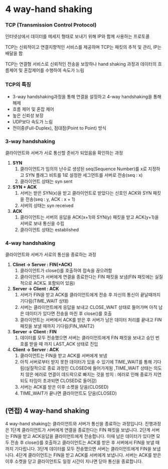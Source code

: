 # 4 way-hand shaking

### TCP **(Transmission Control Protocol)**

인터넷상에서 데이터를 메세지 형태로 보내기 위해 IP와 함께 사용하는 프로토콜

TCP는 신뢰적이고 연결지향적인 서비스를 제공하며 TCP는 패킷의 추적 및 관리, IP는 배달을 함 

TCP는 연결형 서비스로 신뢰적인 전송을 보장하나 hand shaking 과정과 데이터의 흐름제어 및 혼잡제어를 수행하여 속도가 느림

### TCP의 특징

- 3-way handshaking과정을 통해 연결을 설정하고 4-way handshaking을 통해 해제
- 흐름 제어 및 혼잡 제어
- 높은 신뢰성 보장
- UDP보다 속도가 느림
- 전이중(Full-Duplex), 점대점(Point to Point) 방식

### 3-way handshaking

클라이언트와 서버가 서로 통신할 준비가 되었음을 확인하는 과정

1. **SYN**
    1. 클라이언트가 임의의 난수로 생성된 seq(Sequence Number)를 x로 지정하고 SYN 플래그 비트를 1로 설정한 세그먼트를 서버로 전송(seq : x)
    2. 클라이언트 상태는 syn sent 
2. **SYN + ACK**
    1. 서버는 받은 SYN(x)을 받고 클라이언트로 받았다는 신호인 ACK와 SYN 패킷을 전송(seq : y, ACK : x + 1)
    2. 서버의 상태는 syn received
3. **ACK**
    1. 클라이언트는 서버의 응답을 ACK(x+1)와 SYN(y) 패킷을 받고 ACK(y+1)을 서버로 보내 통신을 수립
    2. 클라이언트 상태는 established


### 4-way handshaking

클라이언트와 서버가 서로의 통신을 종료하는 과정

1. **Clinet → Server : FIN(+ACK)**
    1. 클라이언트가 close()를 호출하여 접속을 끊으려함
    2. 클라이언트가 서버에게 연결을 종료한다는 FIN 패킷을 보냄(FIN 패킷에는 실질적으로 ACK도 포함되어 있음)
2. **Server → Client : ACK**
    1. 서버가 FIN을 받고 ACK를 클라이언트에게 전송 후 자신의 통신이 끝날때까지 기다림(TIME_WAIT 상태)
    2. 서버는 클라이언트에게 응답을 보내고 CLOSE_WAIT 상태로 들어가며 아직 남은 데이터가 있다면 전송을 마친 후 close()를 호출
    3. 클라이언트는 서버에서 ACK를 받은 후 서버가 남은 데이터 처리를 끝내고 FIN 패킷을 보낼 때까지 기다림(FIN_WAIT2)
3. **Server → Client : FIN**
    1. 데이터를 모두 전송했으면 서버는 클라이언트에게 FIN 패킷을 보내고 승인 번호를 받을 때 까지 LAST_ACK 상태로 진입
4. **Client → Server : ACK**
    1. 클라이언트는 FIN을 받고 ACK를 서버에게 보냄
    2. 아직 서버로부터 받지 못한 데이터가 있을 수 있기에 TIME_WAIT를 통해 기다림(실질적으로 종료 과정인 CLOSED에 들어가게됨 ,TIME_WAIT 상태는 의도치 않은 에러로 연결이 데드락으로 빠지는 것을 방지 : 에러로 인해 종료가 지연되도 타임이 초과되면 CLOSED로 들어감) 
    3. 서버는 ACK를 받은 이후 소켓을 닫음(CLOSED)
    4. TIME_WAIT가 끝나면 클라이언트도 닫음(CLOSED)


## (면접) 4 way-hand shaking

4 way-hand shaking는 클라이언트와 서버가 통신을 종료하는 과정입니다. 진행과정은 1단계 클라이언트가 서버에게 연결을 종료한다는 FIN 패킷을 보냅니다. 2단계 서버는 FIN을 받고 ACK응답을 클라이언트에게 전송합니다. 이때 남은 데이터가 있다면 모두 전송 후 close()를 호출하고 클라이언트는 ACK를 받은 후 서버에서 FIN을 보낼 때 까지 기다립니다. 3단계 데이터를 모두 전송했으면 서버는 클라이언트에게 FIN을 보냅니다. 4단계 클라이언트는 FIN을 받고 ACK를 서버에게 보냅니다. 서버는 ACK를 받은 이후 소켓을 닫고 클라이언트도 일정 시간이 지나면 닫아 통신을 종료합니다.
